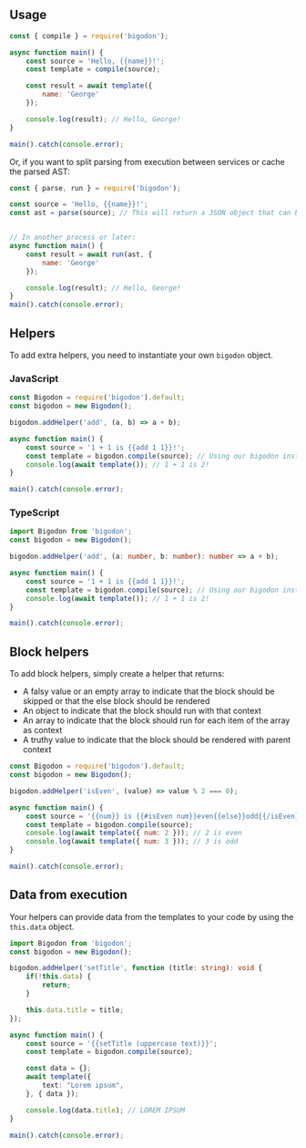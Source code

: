 ## Usage

```javascript
const { compile } = require('bigodon');

async function main() {
    const source = 'Hello, {{name}}!';
    const template = compile(source);

    const result = await template({
        name: 'George'
    });

    console.log(result); // Hello, George!
}

main().catch(console.error);
```

Or, if you want to split parsing from execution between services or cache the parsed AST:
```javascript
const { parse, run } = require('bigodon');

const source = 'Hello, {{name}}!';
const ast = parse(source); // This will return a JSON object that can be persisted for later usage


// In another process or later:
async function main() {
    const result = await run(ast, {
        name: 'George'
    });

    console.log(result); // Hello, George!
}
main().catch(console.error);
```

## Helpers

To add extra helpers, you need to instantiate your own `bigodon` object.

### JavaScript

```javascript
const Bigodon = require('bigodon').default;
const bigodon = new Bigodon();

bigodon.addHelper('add', (a, b) => a + b);

async function main() {
    const source = '1 + 1 is {{add 1 1}}!';
    const template = bigodon.compile(source); // Using our bigodon instance instead of the default compile
    console.log(await template()); // 1 + 1 is 2!
}

main().catch(console.error);
```

### TypeScript

```typescript
import Bigodon from 'bigodon';
const bigodon = new Bigodon();

bigodon.addHelper('add', (a: number, b: number): number => a + b);

async function main() {
    const source = '1 + 1 is {{add 1 1}}!';
    const template = bigodon.compile(source); // Using our bigodon instance instead of the default compile
    console.log(await template()); // 1 + 1 is 2!
}

main().catch(console.error);
```

## Block helpers

To add block helpers, simply create a helper that returns:
- A falsy value or an empty array to indicate that the block should be skipped or that the else block should be rendered
- An object to indicate that the block should run with that context
- An array to indicate that the block should run for each item of the array as context
- A truthy value to indicate that the block should be rendered with parent context

```javascript
const Bigodon = require('bigodon').default;
const bigodon = new Bigodon();

bigodon.addHelper('isEven', (value) => value % 2 === 0);

async function main() {
    const source = '{{num}} is {{#isEven num}}even{{else}}odd{{/isEven}}';
    const template = bigodon.compile(source);
    console.log(await template({ num: 2 })); // 2 is even
    console.log(await template({ num: 3 })); // 3 is odd
}

main().catch(console.error);
```

## Data from execution

Your helpers can provide data from the templates to your code by using the `this.data` object.

```typescript
import Bigodon from 'bigodon';
const bigodon = new Bigodon();

bigodon.addHelper('setTitle', function (title: string): void {
    if(!this.data) {
        return;
    }

    this.data.title = title;
});

async function main() {
    const source = '{{setTitle (uppercase text)}}';
    const template = bigodon.compile(source);

    const data = {};
    await template({
        text: "Lorem ipsum",
    }, { data });

    console.log(data.title); // LOREM IPSUM
}

main().catch(console.error);
```
